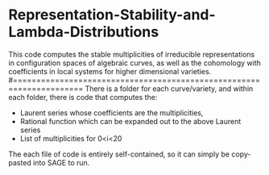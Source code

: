 # Representation-Stability-and-Lambda-Distributions
This code computes the stable multiplicities of irreducible representations in configuration spaces of algebraic curves, as well as the cohomology with coefficients in local systems for higher dimensional varieties.
#=====================================================================
There is a folder for each curve/variety, and within each folder, there is code that computes the: 

- Laurent series whose coefficients are the multiplicities,
- Rational function which can be expanded out to the above Laurent series
- List of multiplicities for 0<i<20

The each file of code is entirely self-contained, so it can simply be copy-pasted into SAGE to run.

